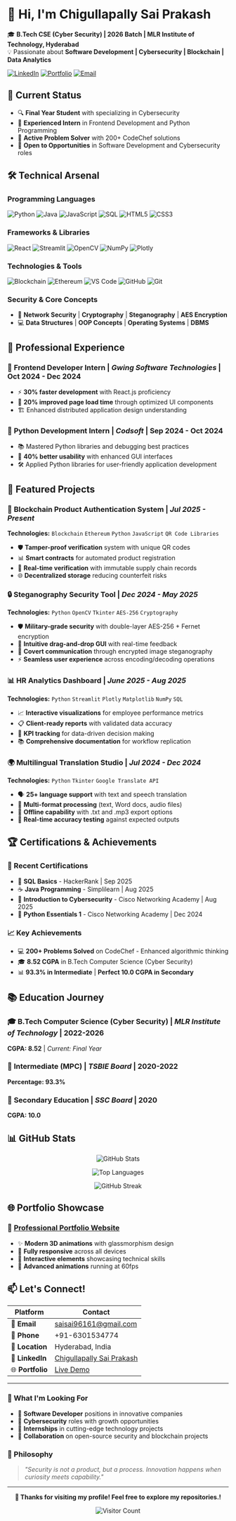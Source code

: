 # 👋 Hi, I'm Chigullapally Sai Prakash

🎓 **B.Tech CSE (Cyber Security) | 2026 Batch | MLR Institute of Technology, Hyderabad**  
💡 Passionate about **Software Development | Cybersecurity | Blockchain | Data Analytics**

[![LinkedIn](https://img.shields.io/badge/LinkedIn-0077B5?style=for-the-badge&logo=linkedin&logoColor=white)](https://www.linkedin.com/in/chigullapally-sai-prakash-99b511277)
[![Portfolio](https://img.shields.io/badge/Portfolio-FF5722?style=for-the-badge&logo=todoist&logoColor=white)](https://portfolio-website-git-main-chigullapally-sai-prakashs-projects.vercel.app/)
[![Email](https://img.shields.io/badge/Gmail-D14836?style=for-the-badge&logo=gmail&logoColor=white)](mailto:saisai96161@gmail.com)

## 🚀 Current Status

- 🔍 **Final Year Student** with  specializing in Cybersecurity
- 💼 **Experienced Intern** in Frontend Development and Python Programming
- 🌟 **Active Problem Solver** with 200+ CodeChef solutions
- 🎯 **Open to Opportunities** in Software Development and Cybersecurity roles

## 🛠️ Technical Arsenal

### **Programming Languages**
![Python](https://img.shields.io/badge/Python-3776AB?style=flat&logo=python&logoColor=white)
![Java](https://img.shields.io/badge/Java-ED8B00?style=flat&logo=java&logoColor=white)
![JavaScript](https://img.shields.io/badge/JavaScript-F7DF1E?style=flat&logo=javascript&logoColor=black)
![SQL](https://img.shields.io/badge/SQL-4479A1?style=flat&logo=mysql&logoColor=white)
![HTML5](https://img.shields.io/badge/HTML5-E34F26?style=flat&logo=html5&logoColor=white)
![CSS3](https://img.shields.io/badge/CSS3-1572B6?style=flat&logo=css3&logoColor=white)

### **Frameworks & Libraries**
![React](https://img.shields.io/badge/React-20232A?style=flat&logo=react&logoColor=61DAFB)
![Streamlit](https://img.shields.io/badge/Streamlit-FF4B4B?style=flat&logo=streamlit&logoColor=white)
![OpenCV](https://img.shields.io/badge/OpenCV-27338e?style=flat&logo=OpenCV&logoColor=white)
![NumPy](https://img.shields.io/badge/Numpy-777BB4?style=flat&logo=numpy&logoColor=white)
![Plotly](https://img.shields.io/badge/Plotly-3F4F75?style=flat&logo=plotly&logoColor=white)

### **Technologies & Tools**
![Blockchain](https://img.shields.io/badge/Blockchain-121D33?style=flat&logo=blockchain&logoColor=white)
![Ethereum](https://img.shields.io/badge/Ethereum-3C3C3D?style=flat&logo=Ethereum&logoColor=white)
![VS Code](https://img.shields.io/badge/VS_Code-0078D4?style=flat&logo=visual%20studio%20code&logoColor=white)
![GitHub](https://img.shields.io/badge/GitHub-100000?style=flat&logo=github&logoColor=white)
![Git](https://img.shields.io/badge/Git-F05032?style=flat&logo=git&logoColor=white)

### **Security & Core Concepts**
- 🔐 **Network Security** | **Cryptography** | **Steganography** | **AES Encryption**
- 💻 **Data Structures** | **OOP Concepts** | **Operating Systems** | **DBMS**

## 💼 Professional Experience

### 🚀 **Frontend Developer Intern** | *Gwing Software Technologies* | Oct 2024 - Dec 2024
- ⚡ **30% faster development** with React.js proficiency
- 🚀 **20% improved page load time** through optimized UI components
- 🏗️ Enhanced distributed application design understanding

### 🐍 **Python Development Intern** | *Codsoft* | Sep 2024 - Oct 2024
- 📚 Mastered Python libraries and debugging best practices
- 🎨 **40% better usability** with enhanced GUI interfaces
- 🛠️ Applied Python libraries for user-friendly application development

## 🚀 Featured Projects

### 🔗 **Blockchain Product Authentication System** | *Jul 2025 - Present*
**Technologies:** `Blockchain` `Ethereum` `Python` `JavaScript` `QR Code Libraries`
- 🛡️ **Tamper-proof verification** system with unique QR codes
- 📊 **Smart contracts** for automated product registration
- 🔄 **Real-time verification** with immutable supply chain records
- 🌐 **Decentralized storage** reducing counterfeit risks

### 🔒 **Steganography Security Tool** | *Dec 2024 - May 2025*
**Technologies:** `Python` `OpenCV` `Tkinter` `AES-256` `Cryptography`
- 🛡️ **Military-grade security** with double-layer AES-256 + Fernet encryption
- 🎨 **Intuitive drag-and-drop GUI** with real-time feedback
- 📁 **Covert communication** through encrypted image steganography
- ⚡ **Seamless user experience** across encoding/decoding operations

### 📊 **HR Analytics Dashboard** | *June 2025 - Aug 2025*
**Technologies:** `Python` `Streamlit` `Plotly` `Matplotlib` `NumPy` `SQL`
- 📈 **Interactive visualizations** for employee performance metrics
- 📋 **Client-ready reports** with validated data accuracy
- 🎯 **KPI tracking** for data-driven decision making
- 📚 **Comprehensive documentation** for workflow replication

### 🌍 **Multilingual Translation Studio** | *Jul 2024 - Dec 2024*
**Technologies:** `Python` `Tkinter` `Google Translate API`
- 🗣️ **25+ language support** with text and speech translation
- 📄 **Multi-format processing** (text, Word docs, audio files)
- 💾 **Offline capability** with .txt and .mp3 export options
- 🎯 **Real-time accuracy testing** against expected outputs

## 🏆 Certifications & Achievements

### **🏅 Recent Certifications**
- 🥇 **SQL Basics** - HackerRank | Sep 2025
- ☕ **Java Programming** - Simplilearn | Aug 2025
- 🔐 **Introduction to Cybersecurity** - Cisco Networking Academy | Aug 2025
- 🐍 **Python Essentials 1** - Cisco Networking Academy | Dec 2024

### **📈 Key Achievements**
- 💻 **200+ Problems Solved** on CodeChef - Enhanced algorithmic thinking
- 🎓 **8.52 CGPA** in B.Tech Computer Science (Cyber Security)
- 📊 **93.3% in Intermediate** | **Perfect 10.0 CGPA in Secondary**

## 📚 Education Journey

### 🎓 **B.Tech Computer Science (Cyber Security)** | *MLR Institute of Technology* | 2022-2026
**CGPA: 8.52** | *Current: Final Year*

### 📖 **Intermediate (MPC)** | *TSBIE Board* | 2020-2022
**Percentage: 93.3%**

### 🏫 **Secondary Education** | *SSC Board* | 2020
**CGPA: 10.0**

## 📊 GitHub Stats

<div align="center">
  
![GitHub Stats](https://github-readme-stats.vercel.app/api?username=Saiprakassh&show_icons=true&theme=radical)

![Top Languages](https://github-readme-stats.vercel.app/api/top-langs/?username=Saiprakassh&layout=compact&theme=radical)

![GitHub Streak](https://github-readme-streak-stats.herokuapp.com/?user=Saiprakassh&theme=radical)

</div>

## 🌐 Portfolio Showcase

### 🎨 **[Professional Portfolio Website](https://portfolio-website-git-main-chigullapally-sai-prakashs-projects.vercel.app/)**
- ✨ **Modern 3D animations** with glassmorphism design
- 📱 **Fully responsive** across all devices
- 🎯 **Interactive elements** showcasing technical skills
- 🚀 **Advanced animations** running at 60fps

## 📫 Let's Connect!

<div align="center">

| Platform | Contact |
|----------|---------|
| 📧 **Email** | [saisai96161@gmail.com](mailto:saisai96161@gmail.com) |
| 📱 **Phone** | +91-6301534774 |
| 📍 **Location** | Hyderabad, India |
| 💼 **LinkedIn** | [Chigullapally Sai Prakash](https://www.linkedin.com/in/chigullapally-sai-prakash-99b511277) |
| 🌐 **Portfolio** | [Live Demo](https://portfolio-website-git-main-chigullapally-sai-prakashs-projects.vercel.app/) |

</div>

---

### 🎯 What I'm Looking For

- 💼 **Software Developer** positions in innovative companies
- 🔐 **Cybersecurity** roles with growth opportunities  
- 🚀 **Internships** in cutting-edge technology projects
- 🤝 **Collaboration** on open-source security and blockchain projects

### 💭 Philosophy

> *"Security is not a product, but a process. Innovation happens when curiosity meets capability."*

---

<div align="center">

**🌟 Thanks for visiting my profile! Feel free to explore my repositories.!**

![Visitor Count](https://profile-counter.glitch.me/Saiprakassh/count.svg)

</div>
